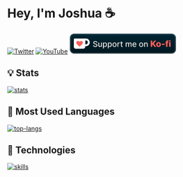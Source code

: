 # Hey, I'm Joshua ☕️

[![Twitter](https://raw.githubusercontent.com/intergrav/devins-badges/refs/heads/v3/assets/compact-minimal/social/twitter-singular_46h.png)](https://twitter.com/jqshuv) [![YouTube](https://raw.githubusercontent.com/intergrav/devins-badges/refs/heads/v3/assets/compact-minimal/social/youtube-singular_46h.png)](https://youtube.com/channel/UC8dKSn0HpwceuAUCqIQxnzg) [![KoFi](https://raw.githubusercontent.com/intergrav/devins-badges/refs/heads/v3/assets/compact/donate/kofi-singular_46h.png)](https://ko-fi.com/jqshuv)


<!-- [![Typing SVG](https://readme-typing-svg.herokuapp.com?font=Fira+Code&pause=1000&color=F7F7F7&width=435&lines=Hey+%F0%9F%91%8B%F0%9F%8F%BB;I+am+Joshua)](https://github.com/jqshuv/jqshuv) -->


## 💡 Stats

[![stats](https://readmestats.jqshuv.com/?username=jqshuv&show_icons=true&hide=stars&hide_border=true&bg_color=22282f&text_color=ffffff&hide_title=true&count_private=true)](https://github.com/jqshuv/jqshuv)

## 💾 Most Used Languages

[![top-langs](https://readmestats.jqshuv.com/top-langs?username=jqshuv&hide_border=true&bg_color=22282f&text_color=ffffff&hide_title=true&count_private=true)](https://github.com/jqshuv/jqshuv)

## 🔧 Technologies

[![skills](https://skillicons.dev/icons?i=js,ts,supabase,docker,html,css,git,github,githubactions,go,discord,nodejs,vue,react,mongodb,mysql,py,kubernetes,md,bash,cloudflare,nginx,vscode,idea,apple,workers&theme=light)](https://github.com/jqshuv/jqshuv)

